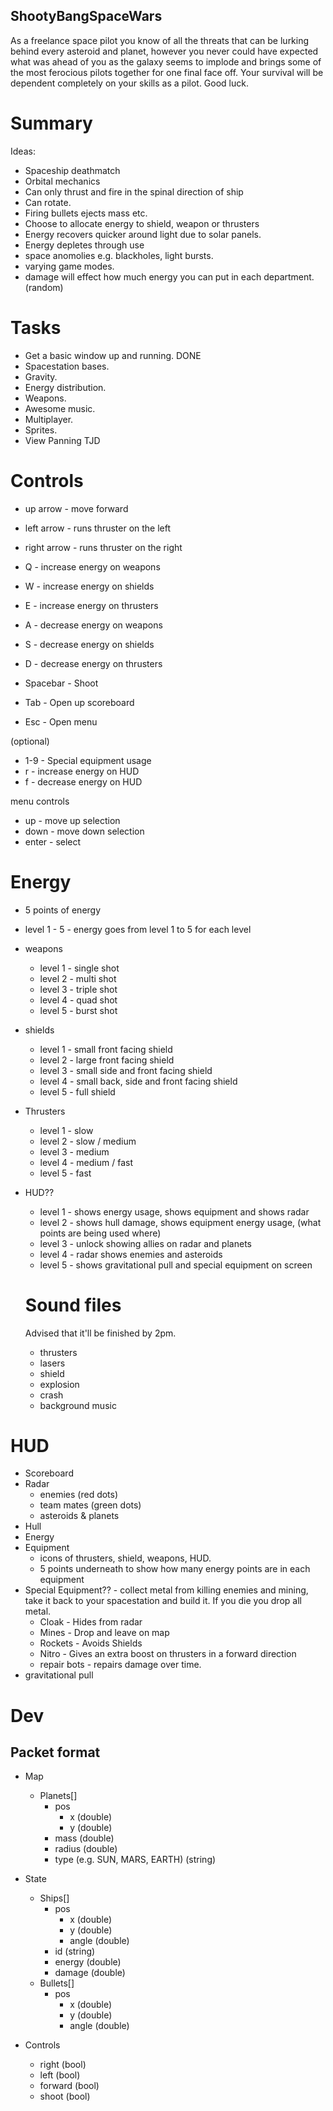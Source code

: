 ## ShootyBangSpaceWars

As a freelance space pilot you know of all the threats that can be lurking behind every asteroid and planet, however you never could have expected what was ahead of you as the galaxy seems to implode and brings some of the most ferocious pilots together for one final face off. Your survival will be dependent completely on your skills as a pilot. Good luck.

# Summary

Ideas:
- Spaceship deathmatch
- Orbital mechanics
- Can only thrust and fire in the spinal direction of ship
- Can rotate.
- Firing bullets ejects mass etc.
- Choose to allocate energy to shield, weapon or thrusters
- Energy recovers quicker around light due to solar panels.
- Energy depletes through use
- space anomolies e.g. blackholes, light bursts.
- varying game modes.
- damage will effect how much energy you can put in each department. (random)

# Tasks
- Get a basic window up and running. DONE
- Spacestation bases.
- Gravity.
- Energy distribution.
- Weapons.
- Awesome music.
- Multiplayer.
- Sprites.
- View Panning TJD

# Controls
- up arrow - move forward
- left arrow - runs thruster on the left
- right arrow - runs thruster on the right

- Q - increase energy on weapons
- W - increase energy on shields
- E - increase energy on thrusters
- A - decrease energy on weapons
- S - decrease energy on shields
- D - decrease energy on thrusters

- Spacebar - Shoot
- Tab - Open up scoreboard
- Esc - Open menu

(optional)
- 1-9 - Special equipment usage
- r - increase energy on HUD
- f - decrease energy on HUD

menu controls
- up - move up selection
- down - move down selection
- enter - select

# Energy
- 5 points of energy
- level 1 - 5 - energy goes from level 1 to 5 for each level

- weapons
  - level 1 - single shot
  - level 2 - multi shot
  - level 3 - triple shot
  - level 4 - quad shot
  - level 5 - burst shot
- shields
  - level 1 - small front facing shield
  - level 2 - large front facing shield
  - level 3 - small side and front facing shield
  - level 4 - small back, side and front facing shield
  - level 5 - full shield
- Thrusters
  - level 1 - slow
  - level 2 - slow / medium
  - level 3 - medium
  - level 4 - medium / fast
  - level 5 - fast
- HUD??
  - level 1 - shows energy usage, shows equipment and shows radar
  - level 2 - shows hull damage, shows equipment energy usage, (what points are being used where)
  - level 3 - unlock showing allies on radar and planets
  - level 4 - radar shows enemies and asteroids
  - level 5 - shows gravitational pull and special equipment on screen
  
  # Sound files
  Advised that it'll be finished by 2pm. 
  - thrusters
  - lasers
  - shield
  - explosion
  - crash
  - background music

# HUD

- Scoreboard
- Radar
  - enemies (red dots)
  - team mates (green dots)
  - asteroids & planets
- Hull
- Energy
- Equipment
  - icons of thrusters, shield, weapons, HUD.
  - 5 points underneath to show how many energy points are in each equipment
- Special Equipment?? - collect metal from killing enemies and mining, take it back to your spacestation and build it. If you die you drop all metal.
  - Cloak - Hides from radar
  - Mines - Drop and leave on map
  - Rockets - Avoids Shields
  - Nitro - Gives an extra boost on thrusters in a forward direction
  - repair bots - repairs damage over time.
- gravitational pull


# Dev

## Packet format

- Map
	- Planets[]
		- pos
			- x (double)
			- y (double)
		- mass (double)
		- radius (double)
		- type (e.g. SUN, MARS, EARTH) (string)

- State
	- Ships[]
		- pos
			- x (double)
			- y (double)
			- angle (double)
		- id (string)
		- energy (double)
		- damage (double)
	- Bullets[]
		- pos
			- x (double)
			- y (double)
			- angle (double)

- Controls
	- right (bool)
	- left (bool)
	- forward (bool)
	- shoot (bool)